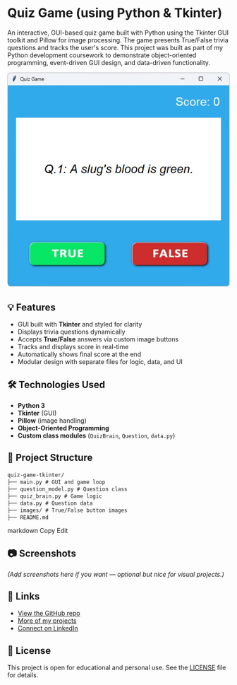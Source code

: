 # Quiz Game (using Python & Tkinter)
An interactive, GUI-based quiz game built with Python using the Tkinter GUI toolkit and Pillow for image processing. The game presents True/False trivia questions and tracks the user's score. This project was built as part of my Python development coursework to demonstrate object-oriented programming, event-driven GUI design, and data-driven functionality.

![screenshot](images/quiz-game-gui.jpg)

## 💡 Features

- GUI built with **Tkinter** and styled for clarity
- Displays trivia questions dynamically
- Accepts **True/False** answers via custom image buttons
- Tracks and displays score in real-time
- Automatically shows final score at the end
- Modular design with separate files for logic, data, and UI

## 🛠️ Technologies Used

- **Python 3**
- **Tkinter** (GUI)
- **Pillow** (image handling)
- **Object-Oriented Programming**
- **Custom class modules** (`QuizBrain`, `Question`, `data.py`)

<!-- ## 🚀 What I Learned / Practiced

- Building GUI applications with **Tkinter**
- Structuring Python programs using **OOP principles**
- Using external data to populate the app dynamically
- Implementing basic game logic and event handling
- Creating reusable code modules for maintainability -->

## 📁 Project Structure
```
quiz-game-tkinter/
├── main.py # GUI and game loop
├── question_model.py # Question class
├── quiz_brain.py # Game logic
├── data.py # Question data
├── images/ # True/False button images
├── README.md
```
markdown
Copy
Edit

## 📷 Screenshots

*(Add screenshots here if you want — optional but nice for visual projects.)*

## 🔗 Links

- [View the GitHub repo](https://github.com/emh68/quiz-game-tkinter)
- [More of my projects](https://github.com/emh68)
- [Connect on LinkedIn](https://www.linkedin.com/in/your-link-here)

## 📜 License

This project is open for educational and personal use. See the [LICENSE](LICENSE) file for details.